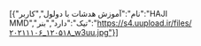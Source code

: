 [{"نام":"آموزش هدشات با دولول","کاربر":"HAJI MMD","تیک":"دارد","بنر":"https://s4.uupload.ir/files/۲۰۲۱۱۱۰۶_۱۲۰۵۱۸_w3uu.jpg"}] 
